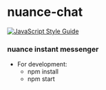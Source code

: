 # nuance-chat

[![JavaScript Style Guide](https://img.shields.io/badge/code_style-standard-brightgreen.svg)](https://standardjs.com)


### nuance instant messenger

- For development:
  -  npm install
  -  npm start
